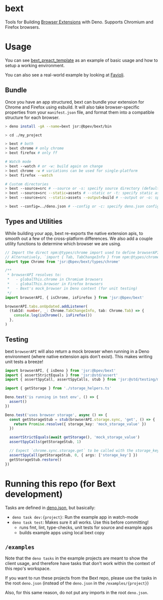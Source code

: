 # bext

Tools for Building [Browser Extensions](https://developer.mozilla.org/en-US/docs/Mozilla/Add-ons/WebExtensions) with Deno. Supports Chromium and Firefox browsers.

# Usage

You can see [bext_preact_template](https://github.com/bpevs/bext_preact_template) as an example of basic usage and how to setup a working environment.

You can also see a real-world example by looking at [Favioli](https://github.com/bpevs/favioli).

## Bundle

Once you have an app structured, bext can bundle your extension for Chrome and Firefox using esbuild. It will also take browser-specific properties from your
`manifest.json` file, and format them into a compatible structure for each
browser.

```sh
> deno install -gA --name=bext jsr:@bpev/bext/bin

> cd ./my_project

> bext # both
> bext chrome # only chrome
> bext firefox # only ff

# Watch mode
> bext --watch # or -w: build again on change
> bext chrome -w # variations can be used for single-platform
> bext firefox --watch

# Custom directories
> bext --source=src # --source or -s: specify source directory (default: "source")
> bext --source=src --static=assets # --static or -t: specify static assets directory (default: "static")
> bext --source=src --static=assets --output=build # --output or -o: specify output directory (default: "dist")

> bext --config=../deno.json # --config or -c: specify deno.json config file. If using a workspace, point at the root workspace deno.json
```

## Types and Utilities

While building your app, bext re-exports the native extension apis, to smooth out a few of the cross-platform differences. We also add a couple utility functions to determine which browser we are using.

```ts
// Import the direct npm:@types/chrome import used to define browserAPI in Bext
// Alternatively, `import { Tab, TabChangeInfo } from npm:@types/chrome`
import type Chrome from 'jsr:@bpev/bext/types/chrome'

/**
 * browserAPI resolves to:
 *   - globalThis.chrome in Chromium browsers
 *   - globalThis.browser in Firefox browsers
 *   - Bext's mock_browser in Deno context (for unit testing)
 */
import browserAPI, { isChrome, isFirefox } from 'jsr:@bpev/bext'

browserAPI.tabs.onUpdated.addListener(
  (tabId: number, _: Chrome.TabChangeInfo, tab: Chrome.Tab) => {
    console.log(isChrome(), isFirefox())
  },
)
```

## Testing

bext `browserAPI` will also return a mock browser when running in a Deno environment (where native extension apis don't exist). This makes writing unit tests a breeze!

```ts
import browserAPI, { isDeno } from 'jsr:@bpev/bext'
import { assertStrictEquals } from 'jsr:@std/assert'
import { assertSpyCall, assertSpyCalls, stub } from 'jsr:@std/testing/mock'

import { getStorage } from './storage_helpers.ts'

Deno.test('is running in test env', () => {
  assert()
})

Deno.test('uses browser storage', async () => {
  const getStorageStub = stub(browserAPI.storage.sync, 'get', () => {
    return Promise.resolve({ storage_key: 'mock_storage_value' })
  })

  assertStrictEquals(await getStorage(), 'mock_storage_value')
  assertSpyCalls(getStorageStub, 1)

  // Expect `chrome.sync.storage.get` to be called with the storage_key
  assertSpyCall(getStorageStub, 0, { args: ['storage_key'] })
  getStorageStub.restore()
})
```

# Running this repo (for Bext development)

Tasks are defined in [deno.json](./deno.json), but basically:

- `deno task dev:{project}`: Run the example app in watch-mode
- `deno task test`: Makes sure it all works. Use this before committing!
  - runs fmt, lint, type-checks, unit tests for source and example apps
  - builds example apps using local bext copy

## `/examples`

Note that the `deno tasks` in the example projects are meant to show the client usage, and therefore have tasks that don't work within the context of this repo's workspace.

If you want to run these projects from the Bext repo, please use the tasks in the root `deno.json` (instead of the `deno.json` in the `/examples/{project}`)

Also, for this same reason, do not put any imports in the root `deno.json`.
